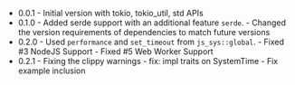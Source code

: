 - 0.0.1 - Initial version with tokio, tokio_util, std APIs
- 0.1.0 - Added serde support with an additional feature `serde`.
        - Changed the version requirements of dependencies to match future versions
- 0.2.0 - Used `performance` and `set_timeout` from `js_sys::global`.
        - Fixed #3 NodeJS Support
        - Fixed #5 Web Worker Support
- 0.2.1 - Fixing the clippy warnings
        - fix: impl traits on SystemTime
        - Fix example inclusion
